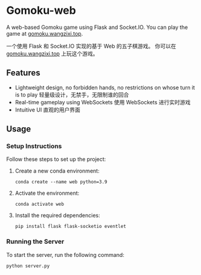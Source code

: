 # Gomoku-web

A web-based Gomoku game using Flask and Socket.IO.
You can play the game at [gomoku.wangzixi.top](https://gomoku.wangzixi.top).

一个使用 Flask 和 Socket.IO 实现的基于 Web 的五子棋游戏。
你可以在 [gomoku.wangzixi.top](https://gomoku.wangzixi.top) 上玩这个游戏。

## Features

- Lightweight design, no forbidden hands, no restrictions on whose turn it is to play 轻量级设计，无禁手，无限制谁的回合
- Real-time gameplay using WebSockets 使用 WebSockets 进行实时游戏
- Intuitive UI 直观的用户界面

## Usage

### Setup Instructions

Follow these steps to set up the project:

1. Create a new conda environment:

   ```
   conda create --name web python=3.9
   ```

2. Activate the environment:

   ```
   conda activate web
   ```

3. Install the required dependencies:

   ```
   pip install flask flask-socketio eventlet
   ```

### Running the Server

To start the server, run the following command:

```bash
python server.py
```